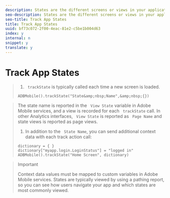 ```yaml
---
description: States are the different screens or views in your application. Each time a new state is displayed in your application, for example, when a user navigates from the home page to the video details screen, you should send a trackState call.
seo-description: States are the different screens or views in your application. Each time a new state is displayed in your application, for example, when a user navigates from the home page to the video details screen, you should send a trackState call.
seo-title: Track App States
title: Track App States
uuid: bf73c072-2f00-4eac-81e2-c5be1b004d63
index: y
internal: n
snippet: y
translate: y
---
```


# Track App States


>1. ` trackState` is typically called each time a new screen is loaded.
>
>   ```
>   ADBMobile().trackState("State&amp;nbsp;Name",&amp;nbsp;{})
>   ```


>   The state name is reported in the ` View State` variable in Adobe Mobile services, and a view is recorded for each ` trackState` call. In other Analytics interfaces, ` View State` is reported as ` Page Name` and state views is reported as page views. 
>
>1. In addition to the ` State Name`, you can send additional context data with each track action call:
>
>   ```
>   dictionary = { } 
>   dictionary["myapp.login.LoginStatus"] = "logged in"  
>   ADBMobile().trackState("Home Screen", dictionary)
>   ```


>   >[!IMPORTANT]
>   >
>   >Context data values must be mapped to custom variables in Adobe Mobile services.
>   States are typically viewed by using a pathing report, so you can see how users navigate your app and which states are most commonly viewed. 
>
